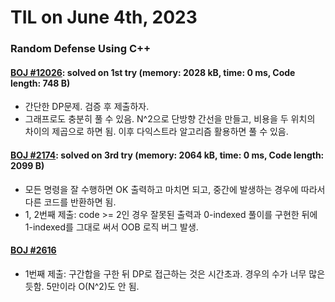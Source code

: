 # **TIL on June 4th, 2023**

### Random Defense Using C++
#### [BOJ #12026](/Problem%20Solving/boj/random%20defense/12026-06-04-2023.cpp): solved on 1st try (memory: 2028 kB, time: 0 ms, Code length: 748 B)
* 간단한 DP문제. 검증 후 제출하자.
* 그래프로도 충분히 풀 수 있음. N^2으로 단방향 간선을 만들고, 비용을 두 위치의 차이의 제곱으로 하면 됨. 이후 다익스트라 알고리즘 활용하면 풀 수 있음.


#### [BOJ #2174](/Problem%20Solving/boj/random%20defense/2174-06-04-2023.cpp): solved on 3rd try (memory: 2064 kB, time: 0 ms, Code length: 2099 B)
* 모든 명령을 잘 수행하면 OK 출력하고 마치면 되고, 중간에 발생하는 경우에 따라서 다른 코드를 반환하면 됨.
* 1, 2번째 제출: code >= 2인 경우 잘못된 출력과 0-indexed 풀이를 구현한 뒤에 1-indexed를 그대로 써서 OOB 로직 버그 발생.


#### [BOJ #2616](/Problem%20Solving/boj/random%20defense/2616-06-04-2023.cpp)
* 1번째 제출: 구간합을 구한 뒤 DP로 접근하는 것은 시간초과. 경우의 수가 너무 많은 듯함. 5만이라 O(N^2)도 안 됨.